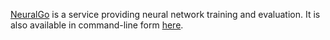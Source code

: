 [NeuralGo](http://neuralgo.appspot.com/) is a service providing neural network training and evaluation. It is also available in command-line form [here](https://github.com/evilrobot69/code/blob/master/NeuralGo/cmdline.go).
